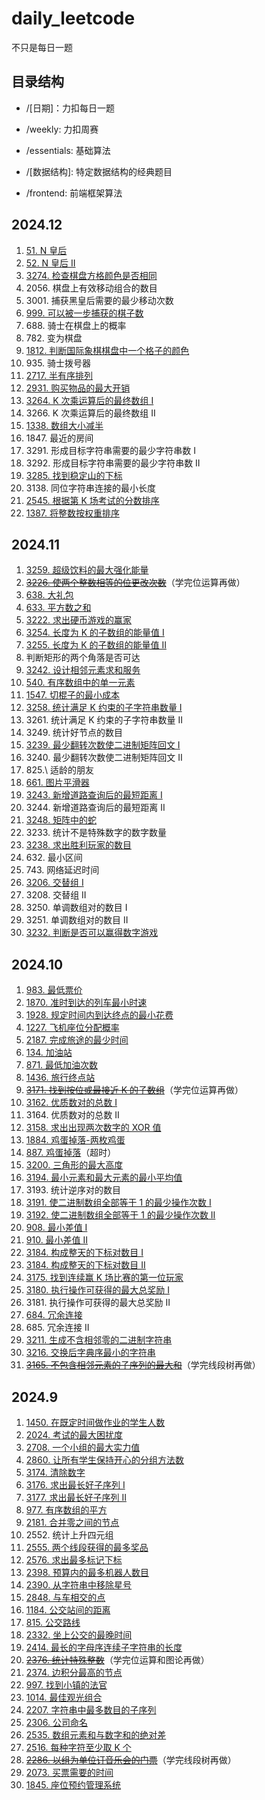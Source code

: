 # daily_leetcode

不只是每日一题

## 目录结构

-   /[日期]：力扣每日一题

-   /weekly: 力扣周赛

-   /essentials: 基础算法

-   /[数据结构]: 特定数据结构的经典题目

-   /frontend: 前端框架算法

## 2024.12

1. [51. N 皇后](https://github.com/Nickyzj628/daily_leetcode/blob/main/2024.12/51.js)
2. [52. N 皇后 II](https://github.com/Nickyzj628/daily_leetcode/blob/main/2024.12/52.js)
3. [3274. 检查棋盘方格颜色是否相同](https://github.com/Nickyzj628/daily_leetcode/blob/main/2024.12/3274.js)
4. 2056\. 棋盘上有效移动组合的数目
5. 3001\. 捕获黑皇后需要的最少移动次数
6. [999. 可以被一步捕获的棋子数](https://github.com/Nickyzj628/daily_leetcode/blob/main/2024.12/999.js)
7. 688\. 骑士在棋盘上的概率
8. 782\. 变为棋盘
9. [1812. 判断国际象棋棋盘中一个格子的颜色](https://github.com/Nickyzj628/daily_leetcode/blob/main/2024.12/1812.js)
10. 935\. 骑士拨号器
11. [2717. 半有序排列](https://github.com/Nickyzj628/daily_leetcode/blob/main/2024.12/2717.js)
12. [2931. 购买物品的最大开销](https://github.com/Nickyzj628/daily_leetcode/blob/main/2024.12/2931.js)
13. [3264. K 次乘运算后的最终数组 I](https://github.com/Nickyzj628/daily_leetcode/blob/main/2024.12/2931.js)
14. 3266\. K 次乘运算后的最终数组 II
15. [1338. 数组大小减半](https://github.com/Nickyzj628/daily_leetcode/blob/main/2024.12/1338.js)
16. 1847\. 最近的房间
17. 3291\. 形成目标字符串需要的最少字符串数 I
18. 3292\. 形成目标字符串需要的最少字符串数 II
19. [3285. 找到稳定山的下标](https://github.com/Nickyzj628/daily_leetcode/blob/main/2024.12/3285.js)
20. 3138\. 同位字符串连接的最小长度
21. [2545. 根据第 K 场考试的分数排序](https://github.com/Nickyzj628/daily_leetcode/blob/main/2024.12/2545.js)
22. [1387. 将整数按权重排序](https://github.com/Nickyzj628/daily_leetcode/blob/main/2024.12/1387.js)

## 2024.11

1. [3259. 超级饮料的最大强化能量](https://github.com/Nickyzj628/daily_leetcode/blob/main/2024.11/3259.js)
2. ~~[3226. 使两个整数相等的位更改次数](https://leetcode.cn/problems/number-of-bit-changes-to-make-two-integers-equal/)~~（学完位运算再做）
3. [638. 大礼包](https://github.com/Nickyzj628/daily_leetcode/blob/main/2024.11/638.js)
4. [633. 平方数之和](https://github.com/Nickyzj628/daily_leetcode/blob/main/2024.11/633.js)
5. [3222. 求出硬币游戏的赢家](https://github.com/Nickyzj628/daily_leetcode/blob/main/2024.11/3222.js)
6. [3254. 长度为 K 的子数组的能量值 I](https://github.com/Nickyzj628/daily_leetcode/blob/main/2024.11/3254.js)
7. [3255. 长度为 K 的子数组的能量值 II](https://github.com/Nickyzj628/daily_leetcode/blob/main/2024.11/3255.js)
8. 判断矩形的两个角落是否可达
9. [3242. 设计相邻元素求和服务](https://github.com/Nickyzj628/daily_leetcode/blob/main/2024.11/3242.js)
10. [540. 有序数组中的单一元素](https://github.com/Nickyzj628/daily_leetcode/blob/main/2024.11/540.js)
11. [1547. 切棍子的最小成本](https://github.com/Nickyzj628/daily_leetcode/blob/main/2024.11/1547.js)
12. [3258. 统计满足 K 约束的子字符串数量 I](https://github.com/Nickyzj628/daily_leetcode/blob/main/2024.11/3258.js)
13. 3261\. 统计满足 K 约束的子字符串数量 II
14. 3249\. 统计好节点的数目
15. [3239. 最少翻转次数使二进制矩阵回文 I](https://github.com/Nickyzj628/daily_leetcode/blob/main/2024.11/3239.js)
16. 3240\. 最少翻转次数使二进制矩阵回文 II
17. 825.\ 适龄的朋友
18. [661. 图片平滑器](https://github.com/Nickyzj628/daily_leetcode/blob/main/2024.11/661.js)
19. [3243. 新增道路查询后的最短距离 I](https://github.com/Nickyzj628/daily_leetcode/blob/main/2024.11/3243.js)
20. 3244\. 新增道路查询后的最短距离 II
21. [3248. 矩阵中的蛇](https://github.com/Nickyzj628/daily_leetcode/blob/main/2024.11/3248.js)
22. 3233\. 统计不是特殊数字的数字数量
23. [3238. 求出胜利玩家的数目](https://github.com/Nickyzj628/daily_leetcode/blob/main/2024.11/3238.js)
24. 632\. 最小区间
25. 743\. 网络延迟时间
26. [3206. 交替组 I](https://github.com/Nickyzj628/daily_leetcode/blob/main/2024.11/3206.js)
27. 3208\. 交替组 II
28. 3250\. 单调数组对的数目 I
29. 3251\. 单调数组对的数目 II
30. [3232. 判断是否可以赢得数字游戏](https://github.com/Nickyzj628/daily_leetcode/blob/main/2024.11/3232.js)

## 2024.10

1. [983. 最低票价](https://github.com/Nickyzj628/daily_leetcode/blob/main/2024.10/983.js)
2. [1870. 准时到达的列车最小时速](https://github.com/Nickyzj628/daily_leetcode/blob/main/2024.10/1870.js)
3. [1928. 规定时间内到达终点的最小花费](https://github.com/Nickyzj628/daily_leetcode/blob/main/2024.10/1928.js)
4. [1227. 飞机座位分配概率](https://github.com/Nickyzj628/daily_leetcode/blob/main/2024.10/1227.js)
5. [2187. 完成旅途的最少时间](https://github.com/Nickyzj628/daily_leetcode/blob/main/2024.10/2187.js)
6. [134. 加油站](https://github.com/Nickyzj628/daily_leetcode/blob/main/2024.10/134.js)
7. [871. 最低加油次数](https://github.com/Nickyzj628/daily_leetcode/blob/main/2024.10/871.js)
8. [1436. 旅行终点站](https://github.com/Nickyzj628/daily_leetcode/blob/main/2024.10/1436.js)
9. ~~[3171. 找到按位或最接近 K 的子数组](https://leetcode.cn/problems/find-subarray-with-bitwise-or-closest-to-k/)~~（学完位运算再做）
10. [3162. 优质数对的总数 I](https://github.com/Nickyzj628/daily_leetcode/blob/main/2024.10/3162.js)
11. 3164\. 优质数对的总数 II
12. [3158. 求出出现两次数字的 XOR 值](https://github.com/Nickyzj628/daily_leetcode/blob/main/2024.10/3158.js)
13. [1884. 鸡蛋掉落-两枚鸡蛋](https://github.com/Nickyzj628/daily_leetcode/blob/main/2024.10/1884.js)
14. [887. 鸡蛋掉落](https://github.com/Nickyzj628/daily_leetcode/blob/main/2024.10/887.js)（超时）
15. [3200. 三角形的最大高度](https://github.com/Nickyzj628/daily_leetcode/blob/main/2024.10/3200.js)
16. [3194. 最小元素和最大元素的最小平均值](https://github.com/Nickyzj628/daily_leetcode/blob/main/2024.10/3194.js)
17. 3193\. 统计逆序对的数目
18. [3191. 使二进制数组全部等于 1 的最少操作次数 I](https://github.com/Nickyzj628/daily_leetcode/blob/main/2024.10/3191.js)
19. [3192. 使二进制数组全部等于 1 的最少操作次数 II](https://github.com/Nickyzj628/daily_leetcode/blob/main/2024.10/3192.js)
20. [908. 最小差值 I](https://github.com/Nickyzj628/daily_leetcode/blob/main/2024.10/908.js)
21. [910. 最小差值 II](https://github.com/Nickyzj628/daily_leetcode/blob/main/2024.10/910.js)
22. [3184. 构成整天的下标对数目 I](https://github.com/Nickyzj628/daily_leetcode/blob/main/2024.10/3184.js)
23. [3184. 构成整天的下标对数目 II](https://github.com/Nickyzj628/daily_leetcode/blob/main/2024.10/3184.js)
24. [3175. 找到连续赢 K 场比赛的第一位玩家](https://github.com/Nickyzj628/daily_leetcode/blob/main/2024.10/3175.js)
25. [3180. 执行操作可获得的最大总奖励 I](https://github.com/Nickyzj628/daily_leetcode/blob/main/2024.10/3180.js)
26. 3181\. 执行操作可获得的最大总奖励 II
27. [684. 冗余连接](https://github.com/Nickyzj628/daily_leetcode/blob/main/2024.10/684.js)
28. 685\. 冗余连接 II
29. [3211. 生成不含相邻零的二进制字符串](https://github.com/Nickyzj628/daily_leetcode/blob/main/2024.10/3211.js)
30. [3216. 交换后字典序最小的字符串](https://github.com/Nickyzj628/daily_leetcode/blob/main/2024.10/3216.js)
31. ~~[3165. 不包含相邻元素的子序列的最大和](https://leetcode.cn/problems/maximum-sum-of-subsequence-with-non-adjacent-elements/)~~（学完线段树再做）

## 2024.9

1. [1450. 在既定时间做作业的学生人数](https://github.com/Nickyzj628/daily_leetcode/blob/main/2024.9/1450.js)
2. [2024. 考试的最大困扰度](https://github.com/Nickyzj628/daily_leetcode/blob/main/2024.9/2024.js)
3. [2708. 一个小组的最大实力值](https://github.com/Nickyzj628/daily_leetcode/blob/main/2024.9/2708.js)
4. [2860. 让所有学生保持开心的分组方法数](https://github.com/Nickyzj628/daily_leetcode/blob/main/2024.9/2860.js)
5. [3174. 清除数字](https://github.com/Nickyzj628/daily_leetcode/blob/main/2024.9/3174.js)
6. [3176. 求出最长好子序列 I](https://github.com/Nickyzj628/daily_leetcode/blob/main/2024.9/3176.js)
7. [3177. 求出最长好子序列 II](https://github.com/Nickyzj628/daily_leetcode/blob/main/2024.9/3177.js)
8. [977. 有序数组的平方](https://github.com/Nickyzj628/daily_leetcode/blob/main/2024.9/977.js)
9. [2181. 合并零之间的节点](https://github.com/Nickyzj628/daily_leetcode/blob/main/2024.9/2181.js)
10. 2552\. 统计上升四元组
11. [2555. 两个线段获得的最多奖品](https://github.com/Nickyzj628/daily_leetcode/blob/main/2024.9/2555.js)
12. [2576. 求出最多标记下标](https://github.com/Nickyzj628/daily_leetcode/blob/main/2024.9/2555.js)
13. [2398. 预算内的最多机器人数目](https://github.com/Nickyzj628/daily_leetcode/blob/main/2024.9/2398.js)
14. [2390. 从字符串中移除星号](https://github.com/Nickyzj628/daily_leetcode/blob/main/2024.9/2390.js)
15. [2848. 与车相交的点](https://github.com/Nickyzj628/daily_leetcode/blob/main/2024.9/2848.js)
16. [1184. 公交站间的距离](https://github.com/Nickyzj628/daily_leetcode/blob/main/2024.9/1184.js)
17. [815. 公交路线](https://github.com/Nickyzj628/daily_leetcode/blob/main/2024.9/815.js)
18. [2332. 坐上公交的最晚时间](https://github.com/Nickyzj628/daily_leetcode/blob/main/2024.9/2332.js)
19. [2414. 最长的字母序连续子字符串的长度](https://github.com/Nickyzj628/daily_leetcode/blob/main/2024.9/2414.js)
20. ~~[2376. 统计特殊整数](https://github.com/Nickyzj628/daily_leetcode/blob/main/2024.9/2376.js)~~（学完位运算和图论再做）
21. [2374. 边积分最高的节点](https://leetcode.cn/problems/node-with-highest-edge-score/)
22. [997. 找到小镇的法官](https://github.com/Nickyzj628/daily_leetcode/blob/main/2024.9/997.js)
23. [1014. 最佳观光组合](https://github.com/Nickyzj628/daily_leetcode/blob/main/2024.9/1014.js)
24. [2207. 字符串中最多数目的子序列](https://github.com/Nickyzj628/daily_leetcode/blob/main/2024.9/2207.js)
25. [2306. 公司命名](https://github.com/Nickyzj628/daily_leetcode/blob/main/2024.9/2306.js)
26. [2535. 数组元素和与数字和的绝对差](https://github.com/Nickyzj628/daily_leetcode/blob/main/2024.9/2535.js)
27. [2516. 每种字符至少取 K 个](https://github.com/Nickyzj628/daily_leetcode/blob/main/2024.9/2516.js)
28. ~~[2286. 以组为单位订音乐会的门票](https://leetcode.cn/problems/booking-concert-tickets-in-groups/)~~（学完线段树再做）
29. [2073. 买票需要的时间](https://github.com/Nickyzj628/daily_leetcode/blob/main/2024.9/2073.js)
30. [1845. 座位预约管理系统](https://github.com/Nickyzj628/daily_leetcode/blob/main/2024.9/1845.js)
